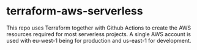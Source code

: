 # terraform-aws-serverless
This repo uses Terraform together with Github Actions to create the AWS resources required for most serverless projects. A single AWS account is used with eu-west-1 being for production and us-east-1 for development.
